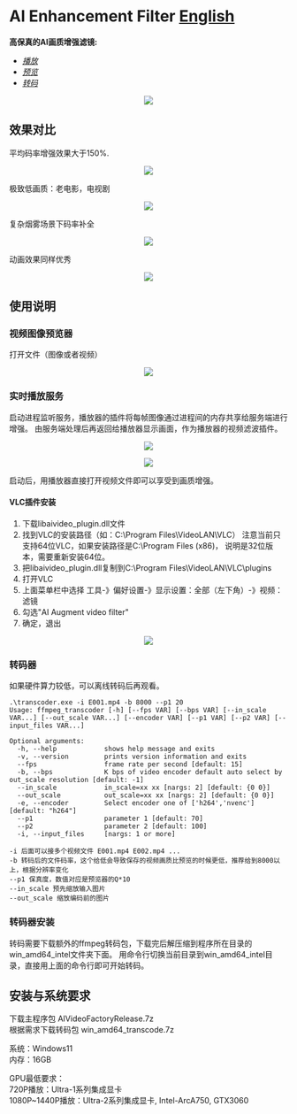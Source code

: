 # AI Enhancement Filter [English](README_en.md)

**高保真的AI画质增强滤镜:**
* *[播放](#实时播放服务)*
* *[预览](#视频图像预览器)*
* *[转码](#转码器)*
<p id="icon" align="center">
  <img src="data/system.png">
</p>


## 效果对比
平均码率增强效果大于150%.
<p id="icon" align="center">
  <img src="data/img.png">
</p>

极致低画质：老电影，电视剧
<p id="low_quality" align="center">
  <img src="data/low.png">
</p>
复杂烟雾场景下码率补全
<p id="high_quality" align="center">
  <img src="data/high.png">
</p>
动画效果同样优秀
<p id="comic" align="center">
  <img src="data/comic.png">
</p>

## 使用说明

### 视频图像预览器

打开文件（图像或者视频）

<p id="ui" align="center">
  <img src="data/UI.png">
</p>

### 实时播放服务
启动进程监听服务，播放器的插件将每帧图像通过进程间的内存共享给服务端进行增强。
由服务端处理后再返回给播放器显示画面，作为播放器的视频滤波插件。
<p id="icon" align="center">
  <img src="data/service.png">
</p>

<p id="icon" align="center">
  <img src="data/start_service.png">
</p>
启动后，用播放器直接打开视频文件即可以享受到画质增强。

#### VLC插件安装
1. 下载libaivideo_plugin.dll文件
2. 找到VLC的安装路径（如：C:\Program Files\VideoLAN\VLC）
注意当前只支持64位VLC，如果安装路径是C:\Program Files (x86)， 说明是32位版本，需要重新安装64位。
3. 把libaivideo_plugin.dll复制到C:\Program Files\VideoLAN\VLC\plugins
4. 打开VLC
5. 上面菜单栏中选择 工具-》偏好设置-》显示设置：全部（左下角）-》视频：滤镜
6. 勾选"AI Augment video filter"
7. 确定，退出
<p id="icon" align="center">
  <img src="data/vlc_step.png">
</p>

### 转码器
如果硬件算力较低，可以离线转码后再观看。
```
.\transcoder.exe -i E001.mp4 -b 8000 --p1 20
Usage: ffmpeg_transcoder [-h] [--fps VAR] [--bps VAR] [--in_scale VAR...] [--out_scale VAR...] [--encoder VAR] [--p1 VAR] [--p2 VAR] [--input_files VAR...]

Optional arguments:
  -h, --help            shows help message and exits
  -v, --version         prints version information and exits
  --fps                 frame rate per second [default: 15]
  -b, --bps             K bps of video encoder default auto select by out_scale resolution [default: -1]
  --in_scale            in_scale=xx xx [nargs: 2] [default: {0 0}]
  --out_scale           out_scale=xx xx [nargs: 2] [default: {0 0}]
  -e, --encoder         Select encoder one of ['h264','nvenc'] [default: "h264"]
  --p1                  parameter 1 [default: 70]
  --p2                  parameter 2 [default: 100]
  -i, --input_files     [nargs: 1 or more]
```

`-i 后面可以接多个视频文件 E001.mp4 E002.mp4 ...`  
`-b 转码后的文件码率，这个给低会导致保存的视频画质比预览的时候更低，推荐给到8000以上，根据分辨率变化`  
`--p1 保真度，数值对应是预览器的Q*10`  
`--in_scale 预先缩放输入图片`  
`--out_scale 缩放编码前的图片`  

### 转码器安装
转码需要下载额外的ffmpeg转码包，下载完后解压缩到程序所在目录的win_amd64_intel文件夹下面。 
用命令行切换当前目录到win_amd64_intel目录，直接用上面的命令行即可开始转码。

## 安装与系统要求
下载主程序包 AIVideoFactoryRelease.7z  
根据需求下载转码包 win_amd64_transcode.7z

系统：Windows11  
内存：16GB

GPU最低要求：  
720P播放：Ultra-1系列集成显卡  
1080P~1440P播放：Ultra-2系列集成显卡, Intel-ArcA750, GTX3060

